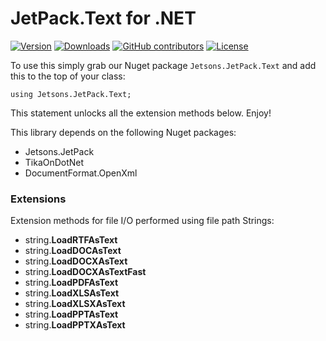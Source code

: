 # JetPack.Text for .NET

[![Version](https://img.shields.io/nuget/vpre/Jetsons.JetPack.Text.svg)](https://www.nuget.org/packages/Jetsons.JetPack.Text)
[![Downloads](https://img.shields.io/nuget/dt/Jetsons.JetPack.Text.svg)](https://www.nuget.org/packages/Jetsons.JetPack.Text)
[![GitHub contributors](https://img.shields.io/github/contributors/jetsons/JetPack.Text.Net.svg)](https://github.com/jetsons/JetPack.Text.Net/graphs/contributors)
[![License](https://img.shields.io/github/license/jetsons/JetPack.Text.Net.svg)](https://github.com/jetsons/JetPack.Text.Net/blob/master/LICENSE)

To use this simply grab our Nuget package `Jetsons.JetPack.Text` and add this to the top of your class:

    using Jetsons.JetPack.Text;
	
This statement unlocks all the extension methods below. Enjoy!

This library depends on the following Nuget packages:

- Jetsons.JetPack
- TikaOnDotNet
- DocumentFormat.OpenXml
	
### Extensions

Extension methods for file I/O performed using file path Strings:

- string.**LoadRTFAsText**
- string.**LoadDOCAsText**
- string.**LoadDOCXAsText**
- string.**LoadDOCXAsTextFast**
- string.**LoadPDFAsText**
- string.**LoadXLSAsText**
- string.**LoadXLSXAsText**
- string.**LoadPPTAsText**
- string.**LoadPPTXAsText**
